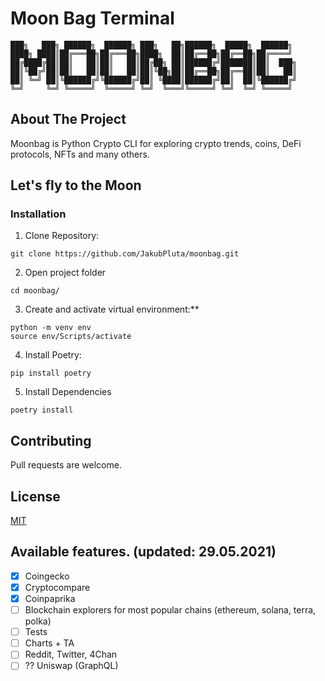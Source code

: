# Moon Bag Terminal

    ███╗   ███╗ ██████╗  ██████╗ ███╗   ██╗██████╗  █████╗  ██████╗ 
    ████╗ ████║██╔═══██╗██╔═══██╗████╗  ██║██╔══██╗██╔══██╗██╔════╝ 
    ██╔████╔██║██║   ██║██║   ██║██╔██╗ ██║██████╔╝███████║██║  ███╗
    ██║╚██╔╝██║██║   ██║██║   ██║██║╚██╗██║██╔══██╗██╔══██║██║   ██║
    ██║ ╚═╝ ██║╚██████╔╝╚██████╔╝██║ ╚████║██████╔╝██║  ██║╚██████╔╝
    ╚═╝     ╚═╝ ╚═════╝  ╚═════╝ ╚═╝  ╚═══╝╚═════╝ ╚═╝  ╚═╝ ╚═════╝

## About The Project   
Moonbag is Python Crypto CLI for exploring crypto trends, coins, DeFi protocols, NFTs and many others.

## Let's fly to the Moon
### Installation 

1. Clone Repository:
```
git clone https://github.com/JakubPluta/moonbag.git
```
2. Open project folder
```
cd moonbag/
```
3. Create and activate virtual environment:**
```
python -m venv env
source env/Scripts/activate
```
4. Install Poetry:
```
pip install poetry
```
5. Install Dependencies
```
poetry install 
```

## Contributing
Pull requests are welcome.

## License
[MIT](https://choosealicense.com/licenses/mit/)

## Available features. (updated: 29.05.2021)
- [x] Coingecko
- [x] Cryptocompare
- [x] Coinpaprika
- [ ] Blockchain explorers for most popular chains (ethereum, solana, terra, polka)  
- [ ] Tests
- [ ] Charts + TA
- [ ] Reddit, Twitter, 4Chan
- [ ] ?? Uniswap (GraphQL)